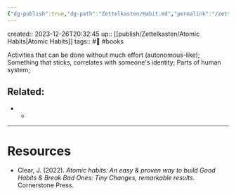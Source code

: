 ```yaml
---
{"dg-publish":true,"dg-path":"Zettelkasten/Habit.md","permalink":"/zettelkasten/habit/","dgHomeLink":true,"dgShowBacklinks":true,"dgShowLocalGraph":true,"dgShowInlineTitle":true,"dgShowFileTree":true,"dgEnableSearch":true,"dgShowToc":true,"dgLinkPreview":true,"dgShowTags":true,"noteIcon":1}
---
```



created:: 2023-12-26T20:32:45
up:: [[publish/Zettelkasten/Atomic Habits\|Atomic Habits]]
tags:: #🌱 #books 

Activities that can be done without much effort (autonomous-like); Something that sticks, correlates with someone's identity; Parts of human system;

## Related:

- -

---
# Resources

- Clear, J. (2022). _Atomic habits: An easy & proven way to build Good Habits & Break Bad Ones: Tiny Changes, remarkable results_. Cornerstone Press.